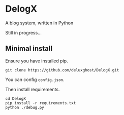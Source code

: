 # DelogX

A blog system, written in Python

Still in progress...

## Minimal install

Ensure you have installed pip.

```shell
git clone https://github.com/deluxghost/DelogX.git
```

You can config `config.json`.

Then install requirements.

```shell
cd DelogX
pip install -r requirements.txt
python ./debug.py
```
